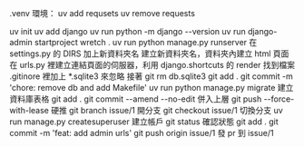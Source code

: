 .venv 環境：
uv add requsets
uv remove requests

uv init
uv add django
uv run python -m django --version
uv run django-admin startproject wretch .
uv run python manage.py runserver
在 settings.py 的 DIRS 加上新資料夾名
建立新資料夾名，資料夾內建立 html 頁面
在 urls.py 裡建立連結頁面的伺服器，利用 django.shortcuts 的 render 找到檔案
.gitinore 裡加上 \*.sqlite3 來忽略
接著 git rm db.sqlite3
git add .
git commit -m 'chore: remove db and add Makefile'
uv run python manage.py migrate 建立資料庫表格
git add .
git commit --amend --no-edit 併入上層
git push --force-with-lease 硬推
git branch issue/1 開分支
git checkout issue/1 切換分支
uv run manage.py createsuperuser 建立帳戶
git status 確認狀態
git add .
git commit -m 'feat: add admin urls'
git push origin issue/1 發 pr 到 issue/1
